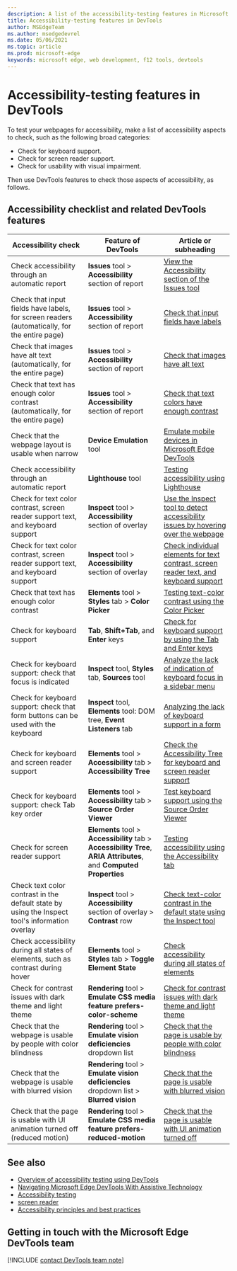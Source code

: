 ```yaml
---
description: A list of the accessibility-testing features in Microsoft Edge DevTools.
title: Accessibility-testing features in DevTools
author: MSEdgeTeam
ms.author: msedgedevrel
ms.date: 05/06/2021
ms.topic: article
ms.prod: microsoft-edge
keywords: microsoft edge, web development, f12 tools, devtools
---
```

# Accessibility-testing features in DevTools

To test your webpages for accessibility, make a list of accessibility aspects to check, such as the following broad categories:

*  Check for keyboard support.
*  Check for screen reader support.
*  Check for usability with visual impairment.

Then use DevTools features to check those aspects of accessibility, as follows.


## Accessibility checklist and related DevTools features

<!-- row numbering in the comments is keyed to the order of the links to "detailed walkthrough steps" in the article "Overview of accessibility testing using DevTools" (accessibility-testing-in-devtools.md) -->

| Accessibility check | Feature of DevTools | Article or subheading |
|---|---|---|
| Check accessibility through an automatic report | **Issues** tool > **Accessibility** section of report | <!--1.-->[View the Accessibility section of the Issues tool](test-issues-tool.md#view-the-accessibility-section-of-the-issues-tool) |
| Check that input fields have labels, for screen readers (automatically, for the entire page) | **Issues** tool > **Accessibility** section of report | <!--2.-->[Check that input fields have labels](test-issues-tool.md#check-that-input-fields-have-labels) |
| Check that images have alt text (automatically, for the entire page) | **Issues** tool > **Accessibility** section of report | <!--3.-->[Check that images have alt text](test-issues-tool.md#check-that-images-have-alt-text) |
| Check that text has enough color contrast (automatically, for the entire page) | **Issues** tool > **Accessibility** section of report | <!--4.-->[Check that text colors have enough contrast](test-issues-tool.md#check-that-text-colors-have-enough-contrast) |
| Check that the webpage layout is usable when narrow | **Device Emulation** tool | <!--#n/a.-->[Emulate mobile devices in Microsoft Edge DevTools](../device-mode/index.md) |
| Check accessibility through an automatic report | **Lighthouse** tool | <!--#n/a.-->[Testing accessibility using Lighthouse](lighthouse.md) |
| Check for text color contrast, screen reader support text, and keyboard support | **Inspect** tool > **Accessibility** section of overlay | <!--5.-->[Use the Inspect tool to detect accessibility issues by hovering over the webpage](test-inspect-tool.md) |
| Check for text color contrast, screen reader support text, and keyboard support | **Inspect** tool > **Accessibility** section of overlay | <!--6.-->[Check individual elements for text contrast, screen reader text, and keyboard support](test-inspect-tool.md#check-individual-elements-for-text-contrast-screen-reader-text-and-keyboard-support) |
| Check that text has enough color contrast | **Elements** tool > **Styles** tab > **Color Picker** | <!--#n/a.-->[Testing text-color contrast using the Color Picker](color-picker.md) |
| Check for keyboard support | **Tab**, **Shift+Tab**, and **Enter** keys | <!--8.-->[Check for keyboard support by using the Tab and Enter keys](test-tab-enter-keys.md) |
| Check for keyboard support: check that focus is indicated | **Inspect** tool, **Styles** tab, **Sources** tool | <!--9.-->[Analyze the lack of indication of keyboard focus in a sidebar menu](test-analyze-no-focus-indicator.md) |
| Check for keyboard support: check that form buttons can be used with the keyboard | **Inspect** tool, **Elements** tool: DOM tree, **Event Listeners** tab | <!--10.-->[Analyzing the lack of keyboard support in a form](test-analyze-no-keyboard-support.md) |
| Check for keyboard and screen reader support | **Elements** tool > **Accessibility** tab > **Accessibility Tree** | <!--11.-->[Check the Accessibility Tree for keyboard and screen reader support](test-accessibility-tree.md) |
| Check for keyboard support: check Tab key order | **Elements** tool > **Accessibility** tab > **Source Order Viewer** | <!--12.-->[Test keyboard support using the Source Order Viewer](test-tab-key-source-order-viewer.md) |
| Check for screen reader support | **Elements** tool > **Accessibility** tab > **Accessibility Tree**, **ARIA Attributes**, and **Computed Properties** | <!--#n/a.-->[Testing accessibility using the Accessibility tab](accessibility-tab.md) |
| Check text color contrast in the default state by using the Inspect tool's information overlay | **Inspect** tool > **Accessibility** section of overlay > **Contrast** row | <!--13.-->[Check text-color contrast in the default state using the Inspect tool](test-inspect-text-contrast.md) |
| Check accessibility during all states of elements, such as contrast during hover | **Elements** tool > **Styles** tab > **Toggle Element State** | <!--14.-->[Check accessibility during all states of elements](test-inspect-states.md) |
| Check for contrast issues with dark theme and light theme | **Rendering** tool > **Emulate CSS media feature prefers-color-scheme** | <!--15.-->[Check for contrast issues with dark theme and light theme](test-dark-mode.md) |
| Check that the webpage is usable by people with color blindness | **Rendering** tool > **Emulate vision deficiencies** dropdown list | <!--16.-->[Check that the page is usable by people with color blindness](test-color-blindness.md) |
| Check that the webpage is usable with blurred vision | **Rendering** tool > **Emulate vision deficiencies** dropdown list > **Blurred vision** | <!--17.-->[Check that the page is usable with blurred vision](test-blurred-vision.md) |
| Check that the page is usable with UI animation turned off (reduced motion) | **Rendering** tool > **Emulate CSS media feature prefers-reduced-motion** | <!--18.-->[Check that the page is usable with UI animation turned off](test-reduced-ui-motion.md) |

<!--| (n/a; not a specific accessibility test) | **Inspect** tool > **Accessibility** section of overlay | 7. [Using the Inspect tool to hover over the webpage to highlight the DOM and CSS](test-inspect-tool.md#using-the-inspect-tool-to-hover-over-the-webpage-to-highlight-the-dom-and-css) |-->


## See also

*   [Overview of accessibility testing using DevTools][DevtoolsAccessibilityAccessibilitytestingindevtools]
*   [Navigating Microsoft Edge DevTools With Assistive Technology][DevtoolsAccessibilityNavigation]
*   [Accessibility testing][DevtoolsAccessibilityTest]
*   [screen reader][MDNScreenReader]
*   [Accessibility principles and best practices][MDNAccessibility]


## Getting in touch with the Microsoft Edge DevTools team  

[!INCLUDE [contact DevTools team note](../includes/contact-devtools-team-note.md)]  


<!-- links -->  
[DevtoolsAccessibilityTest]: ../../accessibility/test.md "Accessibility testing | Microsoft Docs"
[DevtoolsAccessibilityAccessibilitytestingindevtools]: accessibility-testing-in-devtools.md "Overview of accessibility testing using DevTools | Microsoft Docs"
[DevtoolsAccessibilityNavigation]: ./navigation.md "Navigate Microsoft Edge DevTools With Assistive Technology | Microsoft Docs"  
<!-- external -->
[MDNAccessibility]: https://developer.mozilla.org/docs/Web/Accessibility "Accessibility | MDN"  
[MDNScreenReader]: https://developer.mozilla.org/docs/Glossary/Screen_reader "Screen reader | MDN"  
